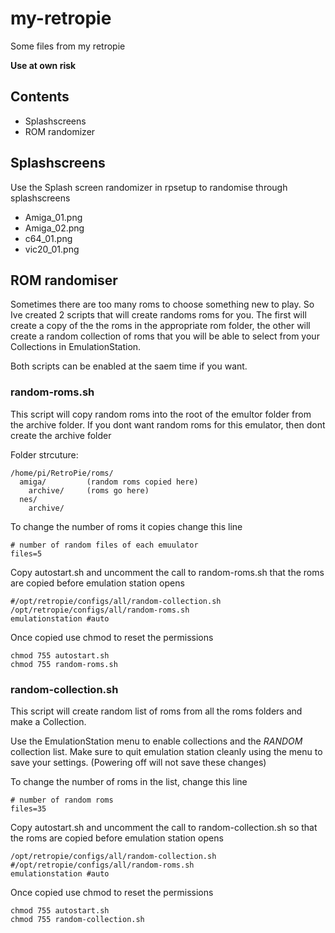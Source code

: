 # my-retropie

Some files from my retropie

**Use at own risk**

## Contents

+ Splashscreens
+ ROM randomizer

## Splashscreens

Use the Splash screen randomizer in rpsetup to randomise through splashscreens

+ Amiga_01.png
+ Amiga_02.png
+ c64_01.png
+ vic20_01.png

## ROM randomiser

Sometimes there are too many roms to choose something new to play. So Ive created 2 scripts that will create randoms roms for you.
The first will create a copy of the the roms in the appropriate rom folder, the other will create a random collection of roms that you will be able to select from your Collections in EmulationStation.

Both scripts can be enabled at the saem time if you want.

### random-roms.sh

This script will copy random roms into the root of the emultor folder from the archive folder.
If you dont want random roms for this emulator, then dont create the archive folder

Folder strcuture:
```
/home/pi/RetroPie/roms/
  amiga/         (random roms copied here)
    archive/     (roms go here)
  nes/
    archive/
```

To change the number of roms it copies change this line
```
# number of random files of each emuulator
files=5
```

Copy autostart.sh and uncomment the call to random-roms.sh that the roms are copied before emulation station opens
```
#/opt/retropie/configs/all/random-collection.sh
/opt/retropie/configs/all/random-roms.sh
emulationstation #auto
```

Once copied use chmod to reset the permissions
```
chmod 755 autostart.sh
chmod 755 random-roms.sh
```

### random-collection.sh

This script will create random list of roms from all the roms folders and make a Collection.

Use the EmulationStation menu to enable collections and the _RANDOM_ collection list. Make sure to quit emulation station cleanly using the menu to save your settings. (Powering off will not save these changes)

To change the number of roms in the list, change this line
```
# number of random roms
files=35
```

Copy autostart.sh and uncomment the call to random-collection.sh so that the roms are copied before emulation station opens
```
/opt/retropie/configs/all/random-collection.sh
#/opt/retropie/configs/all/random-roms.sh
emulationstation #auto
```

Once copied use chmod to reset the permissions
```
chmod 755 autostart.sh
chmod 755 random-collection.sh
```
